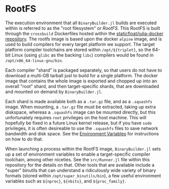 # RootFS

The execution environment that all `BinaryBuilder.jl` builds are executed within is referred to as the "root filesystem" or _RootFS_.  This RootFS is built through the `crossbuild` Dockerfiles hosted within the [staticfloat/julia-docker repository](https://github.com/staticfloat/julia-docker/tree/master/crossbuild).  The rootfs image is based upon the docker `alpine` image, and is used to build compilers for every target platform we support.  The target platform compiler toolchains are stored within `/opt/${triplet}`, so the 64-bit Linux (using `glibc` as the backing `libc`) compilers would be found in `/opt/x86_64-linux-gnu/bin`.

Each compiler "shard" is packaged separately, so that users do not have to download a multi-GB tarball just to build for a single platform.  The docker image that contains the whole image is exported and chopped up into an overall "root" shard, and then target-specific shards, that are downloaded and mounted on demand by `BinaryBuilder.jl`.

Each shard is made available both as a `.tar.gz` file, and as a `.squashfs` image.  When mounting, a `.tar.gz` file must be extracted, taking up extra diskspace, whereas a `.squashfs` image can be mounted directly, but this unfortunately requires `root` privileges on the host machine.  This will hopefully be fixed in a future Linux kernel release, but if you have `sudo` privileges, it is often desireable to use the `.squashfs` files to save network bandwidth and disk space.  See the [Environment Variables](environment_variables.md) for instructions on how to do that.

When launching a process within the RootFS image, `BinaryBuilder.jl` sets up a set of environment variables to enable a target-specific compiler toolchain, among other niceties.  See the `src/Runner.jl` file within this repository for the details on that.  Other tools that are available include a "super" binutils that can understand a ridiculously wide variety of binary formats (stored within `/opt/super_binutils/bin`), a few useful environment variables such as `${nproc}`, `${nbits}`, and `${proc_family}`.